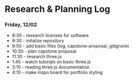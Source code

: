 # Research & Planning Log
### Friday, 12/02
* 8:30 - research licenses for software 
* 9:30 - initalize repository
* 9:50 - add basic files (log, capstone-proposal, gitignore)
* 10:30 - plan capstone proposal
* 11:30 - research three.js
* 1:45 - watch tutorials on basic three.js
* 3:10 - reading three.js documentation
* 4:10 - make inspo board for portfolio styling